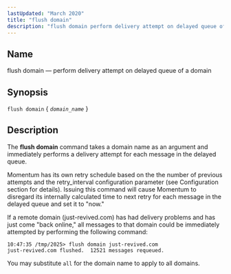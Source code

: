 ```yaml
---
lastUpdated: "March 2020"
title: "flush domain"
description: "flush domain perform delivery attempt on delayed queue of a domain flush domain domain name The flush domain command takes a domain name as an argument and immediately performs a delivery attempt for each message in the delayed queue Momentum has its own retry schedule based on the the number..."
---
```


<a name="console_commands.flush_domain"></a> 
## Name

flush domain — perform delivery attempt on delayed queue of a domain

## Synopsis

`flush domain` { *`domain_name`* }

<a name="idp11062720"></a> 
## Description

The **flush domain**        command takes a domain name as an argument and immediately performs a delivery attempt for each message in the delayed queue.

Momentum has its own retry schedule based on the the number of previous attempts and the retry_interval configuration parameter (see Configuration section for details). Issuing this command will cause Momentum to disregard its internally calculated time to next retry for each message in the delayed queue and set it to "now."

If a remote domain (just-revived.com) has had delivery problems and has just come "back online," all messages to that domain could be immediately attempted by performing the following command:

```
10:47:35 /tmp/2025> flush domain just-revived.com
just-revived.com flushed.  12521 messages requeued.
```

You may substitute `all` for the domain name to apply to all domains.
